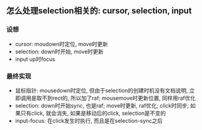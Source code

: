 ## 怎么处理selection相关的: cursor, selection, input
### 设想
* cursor: moudown时定位, move时更新
* selection: down时开始, move时更新
* input up时focus


### 最终实现
* 鼠标指针: mousedown时定位, 但由于selection的创建时机没有文档说明, 立即调用是取不到rect的, 所以加了raf; mousemove时更新位置, 同样用raf优化
* selection: down时开始sync, 也是raf; move时更新, raf优化; click时同步, 如果只有click, 就会消失, 如果是移动后的click, selection是不变的
* input-focus: 在click发生时执行, 而且是在selection-sync之后
